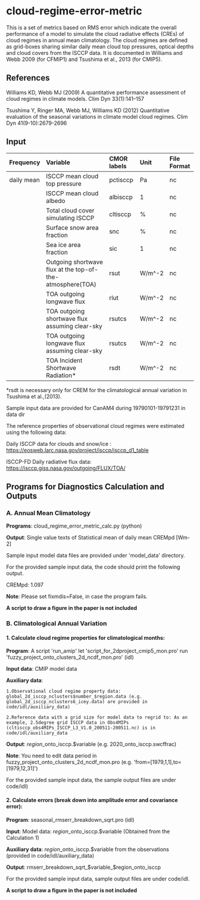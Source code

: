 # cloud-regime-error-metric
This is a set of metrics based on RMS error which indicate the overall performance of a model to simulate the cloud radiative effects (CREs) of cloud regimes in annual mean climatology. The cloud regimes are defined as grid-boxes sharing similar daily mean cloud top pressures, optical depths and cloud covers from the ISCCP data. It is documented in Williams and Webb 2009 (for CFMIP1) and Tsushima et al., 2013 (for CMIP5).

References
----------
Williams KD, Webb MJ (2009) A quantitative performance assessment of cloud regimes in climate models. Clim Dyn 33(1):141–157

Tsushima Y, Ringer MA, Webb MJ, Williams KD (2012) Quantitative evaluation of the seasonal variations in climate model cloud regimes. Clim Dyn 41(9-10):2679-2696

Input
----------

| Frequency | Variable | CMOR labels | Unit | File Format |
|:----------|:-----------------------------|:-------------|:------|:------------|
| daily mean | ISCCP mean cloud top pressure | pctisccp     | Pa    | nc
|  | ISCCP mean cloud albedo | albisccp     |  1    | nc
|  | Total cloud cover simulating ISCCP | cltisccp     |  %    | nc
|  | Surface snow area fraction | snc     |  %    | nc
|  | Sea ice area fraction  | sic     |  1    | nc
|  | Outgoing shortwave flux at the top-of-the-atmosphere(TOA)  | rsut     |  W/m^-2    | nc
|  | TOA outgoing longwave flux  | rlut     |  W/m^-2    | nc
|  | TOA outgoing shortwave flux assuming clear-sky | rsutcs     |  W/m^-2    | nc
|  | TOA outgoing longwave flux assuming clear-sky | rsutcs     |  W/m^-2    | nc
|  | TOA Incident Shortwave Radiation*  | rsdt     |  W/m^-2    | nc

*rsdt is necessary only for CREM for the climatological annual variation in Tsushima et al.,(2013).

Sample input data are provided for CanAM4 during 19790101-19791231 in data dir

The reference properties of observational cloud regimes were estimated using the following data:

Daily ISCCP data for clouds and snow/ice : https://eosweb.larc.nasa.gov/project/isccp/isccp_d1_table

ISCCP-FD Daily radiative flux data: https://isccp.giss.nasa.gov/outgoing/FLUX/TOA/ 

Programs for Diagnostics Calculation and Outputs
----------

### A. Annual Mean Climatology

**Programs**: cloud_regime_error_metric_calc.py (python)

**Output**: Single value texts of Statistical mean of daily mean CREMpd [Wm-2]

Sample input model data files are provided under 'model_data' directory.

For the provided sample input data, the code should print the following output. 

CREMpd:  1.097

**Note**: Please set fixmdis=False, in case the program fails.

**A script to draw a figure in the paper is not included**

### B. Climatological Annual Variation

#### 1. Calculate cloud regime properties for climatological months: 
**Program**: A script 'run_amip' let 'script_for_2dproject_cmip5_mon.pro' run 'fuzzy_project_onto_clusters_2d_ncdf_mon.pro' (idl)

**Input data**: CMIP model data
    
**Auxiliary data**: 

    1.Observational cloud regime property data: global_2d_isccp_nclusters$number_$region.data (e.g. global_2d_isccp_nclusters6_icey.data) are provided in code/idl/auxiliary_data)
    
    2.Reference data with a grid size for model data to regrid to: As an example, 2.5degree grid ISCCP data in Obs4MIPs (cltisccp_obs4MIPs_ISCCP_L3_V1.0_200511-200511.nc) is in code/idl/auxiliary_data
    
**Output**: $region$_onto_isccp.$variable (e.g. 2020_onto_isccp.swcffrac)

**Note**: You need to edit data period in fuzzy_project_onto_clusters_2d_ncdf_mon.pro (e.g. 'from=[1979,1,1],to=[1979,12,31]')

For the provided sample input data, the sample output files are under code/idl)

#### 2. Calculate errors (break down into amplitude error and covariance error): 
**Program**: seasonal_rmserr_breakdown_sqrt.pro (idl)

**Input**: Model data: $region$_onto_isccp.$variable (Obtained from the Calculation 1)

**Auxiliary data**: $region$_onto_isccp.$variable from the observations (provided in code/idl/auxiliary_data)    

**Output**: rmserr_breakdown_sqrt_$variable_$region_onto_isccp

For the provided sample input data, sample output files are under code/idl. 

**A script to draw a figure in the paper is not included**



